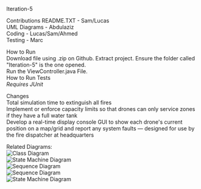 Iteration-5

Contributions
README.TXT - Sam/Lucas <br/>
UML Diagrams - Abdulaziz <br/>
Coding - Lucas/Sam/Ahmed <br/>
Testing - Marc <br/>

How to Run <br/>
Download file using .zip on Github. Extract project. Ensure the folder called "Iteration-5" is the one opened. <br/>
Run the ViewController.java File.
<br/>
How to Run Tests <br/>
*Requires JUnit* <br/>


Changes <br/>
Total simulation time to extinguish all fires <br/>
Implement or enforce capacity limits so that drones can only service zones if they have a full water tank <br/>
Develop a real-time display console GUI to show each drone's current position on a map/grid and report any system faults — designed for use by the fire dispatcher at headquarters <br/>

Related Diagrams:  
![Class Diagram](Iteration5_Class_Diagram.png)  
![State Machine Diagram](Iteration5_Drone_State_Machine.png)  
![Sequence Diagram](Iteration5_Fault_Handling_Task_Sequence_Diagram.png)  
![Sequence Diagram](Iteration5_Normal_Task_Sequence_Diagram.png)  
![State Machine Diagram](Iteration5_Scheduler_State_Machine.png)
